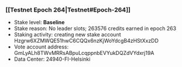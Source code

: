 ### [[Testnet Epoch 264|Testnet#Epoch-264]]
* Stake level: **Baseline**
* Stake reason: No leader slots; 263576 credits earned in epoch 263
* Staking activity: creating new stake account Hzgrw6XZMWQE51hwC6CQQx6nzKjWoYdcgB4zHStXxzDD
* Vote account address: GmLyALh8TWvMRRsABpuLcqppnbEVYukDQZdVYdxrj19A
* Data Center: 24940-FI-Helsinki